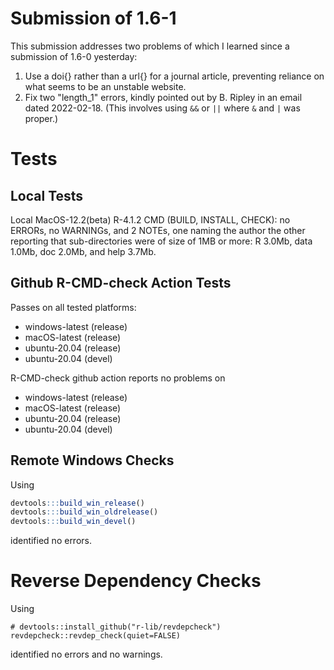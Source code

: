 # Submission of 1.6-1

This submission addresses two problems of which I learned since a submission of
1.6-0 yesterday:

1. Use a doi{} rather than a url{} for a journal article, preventing reliance
   on what seems to be an unstable website.
2. Fix two "length_1" errors, kindly pointed out by B. Ripley in an email dated
   2022-02-18.  (This involves using `&&` or `||` where `&` and `|` was
   proper.)


# Tests

## Local Tests

Local MacOS-12.2(beta) R-4.1.2 CMD (BUILD, INSTALL, CHECK): no ERRORs, no
WARNINGs, and 2 NOTEs, one naming the author the other reporting that
sub-directories were of size of 1MB or more: R 3.0Mb, data 1.0Mb, doc 2.0Mb,
and help 3.7Mb.

## Github R-CMD-check Action Tests

Passes on all tested platforms:

* windows-latest (release)
* macOS-latest (release)
* ubuntu-20.04 (release)
* ubuntu-20.04 (devel)

R-CMD-check github action reports no problems on
* windows-latest (release)
* macOS-latest (release)
* ubuntu-20.04 (release)
* ubuntu-20.04 (devel)


## Remote Windows Checks

Using
```R
devtools:::build_win_release()
devtools:::build_win_oldrelease()
devtools:::build_win_devel()
```
identified no errors.

# Reverse Dependency Checks

Using
```
# devtools::install_github("r-lib/revdepcheck")
revdepcheck::revdep_check(quiet=FALSE)
```
identified no errors and no warnings.

